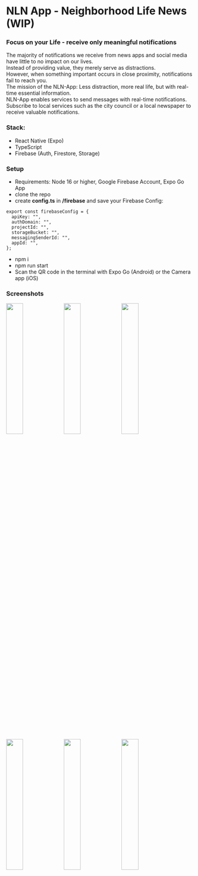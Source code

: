 # NLN App - Neighborhood Life News (WIP)
### Focus on your Life - receive only meaningful notifications

The majority of notifications we receive from news apps and social media have little to no impact on our lives.  
Instead of providing value, they merely serve as distractions.  
However, when something important occurs in close proximity, notifications fail to reach you.  
The mission of the NLN-App: Less distraction, more real life, but with real-time essential information.  
NLN-App enables services to send messages with real-time notifications.  
Subscribe to local services such as the city council or a local newspaper to receive valuable notifications.

### Stack:
 - React Native (Expo)
 - TypeScript
 - Firebase (Auth, Firestore, Storage)

### Setup
 - Requirements: Node 16 or higher, Google Firebase Account, Expo Go App
 - clone the repo
 - create **config.ts** in **/firebase** and save your Firebase Config:
```
export const firebaseConfig = {
  apiKey: "",
  authDomain: "",
  projectId: "",
  storageBucket: "",
  messagingSenderId: "",
  appId: "",
};
```
- npm i
- npm run start
- Scan the QR code in the terminal with Expo Go (Android) or the Camera app (iOS)

### Screenshots
<img src="https://s3.eu-central-1.amazonaws.com/dirkmetzler.com/screenshots/IMG_0161.PNG" width="30%" />
<img src="https://s3.eu-central-1.amazonaws.com/dirkmetzler.com/screenshots/IMG_0162.PNG" width="30%" />
<img src="https://s3.eu-central-1.amazonaws.com/dirkmetzler.com/screenshots/IMG_0170.PNG" width="30%" />
<img src="https://s3.eu-central-1.amazonaws.com/dirkmetzler.com/screenshots/IMG_0171.PNG" width="30%" />
<img src="https://s3.eu-central-1.amazonaws.com/dirkmetzler.com/screenshots/IMG_0172.PNG" width="30%" />
<img src="https://s3.eu-central-1.amazonaws.com/dirkmetzler.com/screenshots/IMG_0173.JPEG" width="30%" />
